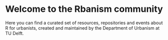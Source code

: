 # Welcome to the Rbanism community

Here you can find a curated set of resources, repositories and events about R for urbanists, created and maintained by the Department of Urbanism at TU Delft.
